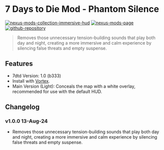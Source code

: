 # 7 Days to Die Mod - Phantom Silence

[![nexus-mods-collection-immersive-hud](https://img.shields.io/badge/Nexus%20Mods%20Collection-Immersive%20HUD%20-orange?style=flat-square&logo=spinrilla)](https://next.nexusmods.com/7daystodie/collections/epfqzi) [![nexus-mods-page](https://img.shields.io/badge/Nexus%20Mod-Phantom%20Silence%20-orange?style=flat-square&logo=spinrilla)](https://www.nexusmods.com/7daystodie/mods/5749) [![github-repository](https://img.shields.io/badge/GitHub-Repository-green?style=flat-square&logo=github)](https://github.com/rdok/7dtd_phantom_silence)

>  Removes those unnecessary tension-building sounds that play both day and night, creating a more immersive and calm experience by silencing false threats and empty suspense.


## Features
- 7dtd Version: 1.0 (b333)
- Install with [Vortex](https://www.nexusmods.com/about/vortex/).
- Main Version (Light): Conceals the map with a white overlay, recommended for use with the default HUD.

## Changelog
### v1.0.0 13-Aug-24
- Removes those unnecessary tension-building sounds that play both day and night, creating a more immersive and calm experience by silencing false threats and empty suspense.